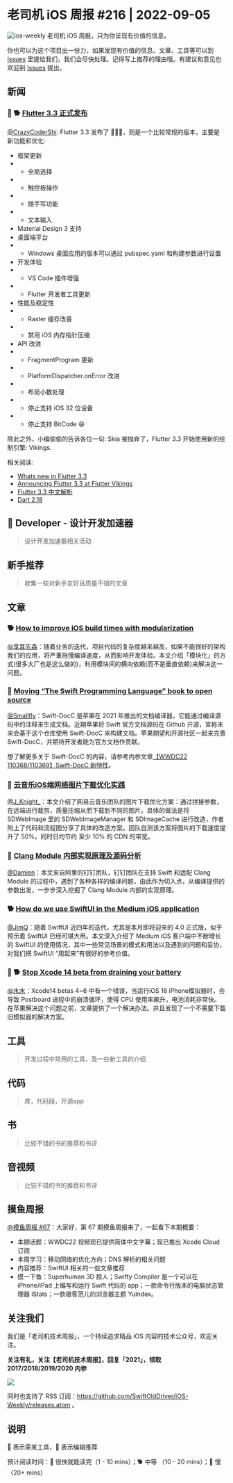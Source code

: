 # 老司机 iOS 周报 #216 | 2022-09-05

![ios-weekly](https://github.com/SwiftOldDriver/iOS-Weekly/blob/master/assets/ios-weekly.png?raw=true)
老司机 iOS 周报，只为你呈现有价值的信息。

你也可以为这个项目出一份力，如果发现有价值的信息、文章、工具等可以到 [Issues](https://github.com/SwiftOldDriver/iOS-Weekly/issues) 里提给我们，我们会尽快处理。记得写上推荐的理由哦。有建议和意见也欢迎到 [Issues](https://github.com/SwiftOldDriver/iOS-Weekly/issues) 提出。

## 新闻

### 🌟 🐕 [Flutter 3.3 正式发布](https://mp.weixin.qq.com/s/-AYFnatRYNARGTxhzSY9Lg)

[@CrazyCoderShi](https://github.com/CrazyCoderShi): Flutter 3.3 发布了 🎉🎉🎉，则是一个比较常规的版本，主要是新功能和优化:

- 框架更新
- - 全局选择
- - 触控板操作
- - 随手写功能
- - 文本输入
- Material Design 3 支持
- 桌面端平台
- - Windows 桌面应用的版本可以通过 pubspec.yaml 和构建参数进行设置
- 开发体验
- - VS Code 插件增强
- - Flutter 开发者工具更新
- 性能及稳定性
- - Raster 缓存改善
- - 禁用 iOS 内存指针压缩
- API 改进
- - FragmentProgram 更新 
- - PlatformDispatcher.onError 改进
- - 布局小数处理
- - 停止支持 iOS 32 位设备
- - 停止支持 BitCode 😄

除此之外，小编偷偷的告诉各位一句: Skia 被抛弃了，Flutter 3.3 开始使用新的绘制引擎: Vikings.

相关阅读:
- [Whats new in Flutter 3.3](https://medium.com/flutter/whats-new-in-flutter-3-3-893c7b9af1ff)
- [Announcing Flutter 3.3 at Flutter Vikings](https://medium.com/flutter/announcing-flutter-3-3-at-flutter-vikings-6f213e068793)
- [Flutter 3.3 中文解析](https://mp.weixin.qq.com/s/-AYFnatRYNARGTxhzSY9Lg)
- [Dart 2.18](https://medium.com/dartlang/dart-2-18-f4b3101f146c)

##  Developer - 设计开发加速器

> 设计开发加速器相关活动

## 新手推荐

> 收集一些对新手友好且质量不错的文章

## 文章

### 🐕  [How to improve iOS build times with modularization](https://www.runway.team/blog/how-to-improve-ios-build-times-with-modularization)

[@享耳先森](https://github.com/iblacksun)：随着业务的迭代，项目代码的复杂度越来越高，如果不能很好的架构我们的应用，将严重拖慢编译速度，从而影响开发体验。本文介绍「模块化」的方式(很多大厂也是这么做的)，利用模块间的横向依赖(而不是垂直依赖)来解决这一问题。

### 🐎 [Moving “The Swift Programming Language” book to open source](https://forums.swift.org/t/moving-the-swift-programming-language-book-to-open-source/59989)

[@Smallfly](https://github.com/iostalks)：Swift-DocC 是苹果在 2021 年推出的文档编译器，它能通过编译源码中的注释来生成文档。近期苹果将 Swift 官方文档源码在 Github 开源，宣称未来会基于这个仓库使用 Swift-DocC 来构建文档。苹果期望和开源社区一起来完善 Swift-DocC，并期待开发者能为官方文档作贡献。

想了解更多关于 Swift-DocC 的内容，请参考内参文章[【WWDC22 110368/110369】Swift-DocC 新特性](https://xiaozhuanlan.com/topic/3658492071)。

### 🐎 [云音乐iOS端网络图片下载优化实践](https://mp.weixin.qq.com/s/R1XLp9hjHDBdYcOI6w8psw)

[@J_Knight_](https://github.com/knightsj)：本文介绍了网易云音乐团队的图片下载优化方案：通过拼接参数，在远端进行裁剪，质量压缩从而下载到不同的图片。具体的做法是将 SDWebImage 里的 SDWebImageManager 和 SDImageCache 进行改造，作者附上了代码和流程图分享了具体的改造方案。团队自测该方案将图片的下载速度提升了 50%，同时日均节约 至少 10% 的 CDN 的带宽。

### 🐎 [Clang Module 内部实现原理及源码分析](https://mp.weixin.qq.com/s/fm_Wxrs9o6V53jtGdp3v9w)

[@Damien](https://github.com/ZengyiMa)：本文来自阿里的钉钉团队，钉钉团队在支持 Swift 和适配 Clang Module 的过程中，遇到了各种各样的编译问题，由此作为切入点，从编译提供的参数出发，一步步深入挖掘了 Clang Module 内部的实现原理。

### 🐕 [How do we use SwiftUI in the Medium iOS application](https://medium.engineering/how-do-we-use-swiftui-in-the-medium-ios-application-8f7bd95416ce)

[@JimQ](https://github.com/waz0820)：随着 SwiftUI 近四年的迭代，尤其是本月即将迎来的 4.0 正式版，似乎预示着 SwiftUI 已经可堪大用。本文深入介绍了 Medium iOS 客户端中不断增长的 SwiftUI 的使用情况，其中一些常见场景的模式和用法以及遇到的问题和妥协，对我们把 SwiftUI “用起来”有很好的参考价值。

### 🚧 🐕 [Stop Xcode 14 beta from draining your battery](https://blog.nihongo-app.com/stop-xcode-14-beta-from-pegging-cpu/)

[@水水](https://xuyanlan.com)：Xcode14 betas 4~6 中有一个错误，当运行iOS 16 iPhone模拟器时，会导致 Postboard 进程中的崩溃循环，使得 CPU 使用率飙升，电池消耗非常快。在苹果解决这个问题之前，文章提供了一个解决办法。并且发现了一个不需要下载旧模拟器的解决方案。

## 工具

> 开发过程中常用的工具，及一些新工具的介绍

## 代码

> 库，代码段，开源app

## 书

> 比较不错的书的推荐和书评

## 音视频

> 比较不错的书的推荐和书评

## 摸鱼周报

[@摸鱼周报 #67](https://mp.weixin.qq.com/s/8H7YnrVTubKvVnYJBXcF_A)：大家好，第 67 期摸鱼周报来了，一起看下本期概要：

* 本期话题：WWDC22 视频现已提供简体中文字幕；现已推出 Xcode Cloud 订阅
* 本周学习：移动网络的优化方向；DNS 解析的相关问题
* 内容推荐：SwiftUI 相关的一些文章推荐
* 摸一下鱼：Superhuman 3D 捏人；Swifty Compiler 是一个可以在 iPhone/iPad 上编写和运行 Swift 代码的 app；一款命令行版本的电脑状态管理器 iStats；一款极客范儿的浏览器主题 YuIndex。

## 关注我们

我们是「老司机技术周报」，一个持续追求精品 iOS 内容的技术公众号，欢迎关注。

**关注有礼，关注【老司机技术周报】，回复「2021」，领取 2017/2018/2019/2020 内参**

![](https://github.com/SwiftOldDriver/iOS-Weekly/blob/master/assets/qrcode_for_wechat.jpg?raw=true)

同时也支持了 RSS 订阅：https://github.com/SwiftOldDriver/iOS-Weekly/releases.atom 。

## 说明

🚧 表示需某工具，🌟 表示编辑推荐

预计阅读时间：🐎 很快就能读完（1 - 10 mins）；🐕 中等 （10 - 20 mins）；🐢 慢（20+ mins）
